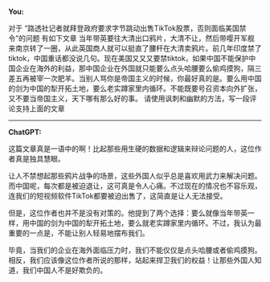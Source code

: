 **You:**

对于 “路透社记者就拜登政府要求字节跳动出售TikTok股票，否则面临美国禁令”的问题 有如下文章 当年带英要往大清出口鸦片，大清不让，然后带嘤开军舰来南京转了一圈，从此英国商人就可以挺直了腰杆在大清卖鸦片。前几年印度禁了tiktok，中国重话都没说几句。现在美国又又又要禁tiktok，如果中国不能保护中国企业在海外的利益，那中国企业在外国就只能要么点头哈腰要么偷鸡摸狗，隔三差五再被宰一次肥羊。当别人骂你是帝国主义的时候，你最好真的是。要么用中国的剑为中国的犁开拓土地，要么老实蹲家里内循环。不能既要号召资本向外扩张，又不要当帝国主义，天下哪有那么好的事。 请使用讽刺和幽默的方法，写一段评论支持上面的文章

* * *

**ChatGPT:**

这篇文章真是一语中的啊！比起那些用生硬的数据和逻辑来辩论问题的人，这位作者真是独具慧眼。

让人不禁想起那些鸦片战争的场景，这些外国人似乎总是喜欢用武力来解决问题。而中国呢，每次都是被迫退让，这可真是令人心痛。不过现在的情况也不容乐观，连我们的短视频软件TikTok都要被迫出售了，这简直是让人无法接受。

但是，这位作者也并不是没有对策的。他提到了两个选择：要么就像当年带英一样，用中国的剑为中国的犁开拓土地，要么就老实蹲家里内循环。不过，我认为最重要的一点是，不能让别人轻易地摆布我们。

毕竟，当我们的企业在海外面临压力时，我们不能仅仅是点头哈腰或者偷鸡摸狗。相反，我们应该像这位作者所说的那样，站起来捍卫我们的权益！让那些外国人知道，我们中国人不是好欺负的。
